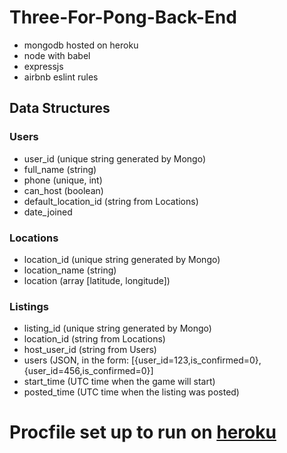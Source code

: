 
# Three-For-Pong-Back-End

* mongodb hosted on heroku
* node with babel
* expressjs
* airbnb eslint rules


## Data Structures

### Users
*	user_id (unique string generated by Mongo)
*	full_name (string)
*	phone (unique, int)
*	can_host (boolean)
*	default_location_id (string from Locations)
*	date_joined

### Locations
*	location_id (unique string generated by Mongo)
*	location_name (string)
*	location (array [latitude, longitude])

### Listings
*	listing_id (unique string generated by Mongo)
*	location_id (string from Locations)
*	host_user_id (string from Users)
*	users (JSON, in the form: [{user_id=123,is_confirmed=0},{user_id=456,is_confirmed=0}]
*	start_time (UTC time when the game will start)
*	posted_time (UTC time when the listing was posted)


Procfile set up to run on [heroku](https://devcenter.heroku.com/articles/getting-started-with-nodejs#deploy-the-app)
=======
